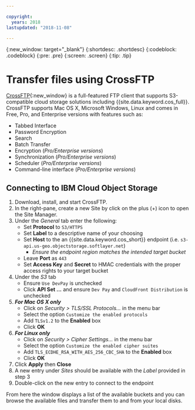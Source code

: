 ```yaml
---

copyright:
  years: 2018
lastupdated: "2018-11-08"

---
```

{:new_window: target="_blank"}
{:shortdesc: .shortdesc}
{:codeblock: .codeblock}
{:pre: .pre}
{:screen: .screen}
{:tip: .tip}

# Transfer files using CrossFTP

[CrossFTP](http://www.crossftp.com/){:new_window} is a full-featured FTP client that supports S3-compatible cloud storage solutions including {{site.data.keyword.cos_full}}.  CrossFTP supports Mac OS X, Microsoft Windows, Linux and comes in Free, Pro, and Enterprise versions with features such as:

* Tabbed Interface
* Password Encryption
* Search
* Batch Transfer
* Encryption (*Pro/Enterprise versions*)
* Synchronization (*Pro/Enterprise versions*)
* Scheduler (*Pro/Enterprise versions*)
* Command-line interface (*Pro/Enterprise versions*)

## Connecting to IBM Cloud Object Storage

1. Download, install, and start CrossFTP.
2. In the right-pane, create a new Site by click on the plus (+) icon to open the Site Manager.
3. Under the *General* tab enter the following:
    * Set **Protocol** to `S3/HTTPS`
    * Set **Label** to a descriptive name of your choosing
    * Set **Host** to the an {{site.data.keyword.cos_short}} endpoint (i.e. `s3-api.us-geo.objectstorage.softlayer.net`)
        * *Ensure the endpoint region matches the intended target bucket*
    * Leave **Port** as `443`
    * Set **Access Key** and **Secret** to HMAC credentials with the proper access rights to your target bucket
4. Under the *S3* tab
    * Ensure `Use DevPay` is unchecked
    * Click **API Set ...** and ensure `Dev Pay` and `CloudFront Distribution` is unchecked
5. ***For Mac OS X only***
    * Click on *Security > TLS/SSL Protocols...* in the menu bar
    * Select the option `Customize the enabled protocols`
    * Add `TLSv1.2` to the **Enabled** box
    * Click **OK**
6. ***For Linux only***
    * Click on *Security > Cipher Settings...* in the menu bar
    * Select the option `Customize the enabled cipher suites`
    * Add `TLS_ECDHE_RSA_WITH_AES_256_CBC_SHA` to the **Enabled** box
    * Click **OK**
7. Click **Apply** then **Close**
8. A new entry under *Sites* should be available with the *Label* provided in step 3
9. Double-click on the new entry to connect to the endpoint

From here the window displays a list of the available buckets and you can browse the available files and transfer them to and from your local disks.